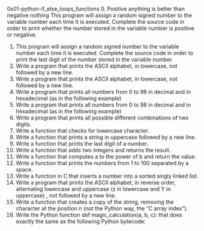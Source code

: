 0x01-python-if_else_loops_functions
0.  Positive anything is better than negative nothing
This program will assign a random signed number to the variable number each time it is executed. Complete the source code in order to print whether the number stored in the variable number is positive or negative.
1. This program will assign a random signed number to the variable number each time it is executed. Complete the source code in order to print the last digit of the number stored in the variable number.
2. Write a program that prints the ASCII alphabet, in lowercase, not followed by a new line.
3. Write a program that prints the ASCII alphabet, in lowercase, not followed by a new line.
4. Write a program that prints all numbers from 0 to 98 in decimal and in hexadecimal (as in the following example)
5. Write a program that prints all numbers from 0 to 98 in decimal and in hexadecimal (as in the following example)
6. Write a program that prints all possible different combinations of two digits.
7. Write a function that checks for lowercase character.
8. Write a function that prints a string in uppercase followed by a new line.
9. Write a function that prints the last digit of a number.
10. Write a function that adds two integers and returns the result.
11. Write a function that computes a to the power of b and return the value.
12. Write a function that prints the numbers from 1 to 100 separated by a space.
13. Write a function in C that inserts a number into a sorted singly linked list.
14. Write a program that prints the ASCII alphabet, in reverse order, alternating lowercase and uppercase (z in lowercase and Y in uppercase) , not followed by a new line.
15. Write a function that creates a copy of the string, removing the character at the position n (not the Python way, the “C array index”).
16. Write the Python function def magic_calculation(a, b, c): that does exactly the same as the following Python bytecode:

